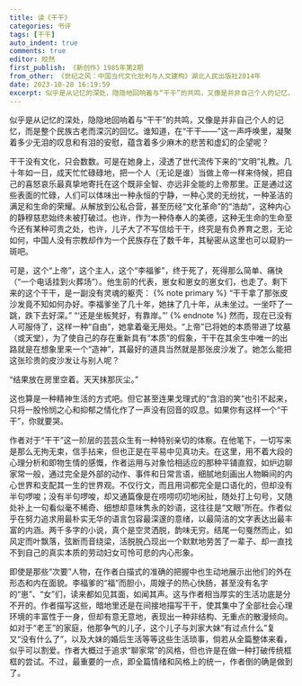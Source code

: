 ```yaml
---
title: 读《干干》
categories: 书评
tags: [干干]
auto_indent: true
comments: true
editor: 皎然
first_publish: 《新创作》1985年第2期
from_other: 《世纪之风：中国当代文化批判与人文建构》湖北人民出版社2014年
date: 2023-10-28 16:19:59
excerpt: 似乎是从记忆的深处，隐隐地回响着与“干干”的共鸣，又像是并非自己个人的记忆，而是整个民族古老而深沉的回忆。谁知道，在“干干——”这一声呼唤里，凝聚着多少无泪的叹息和有泪的安慰，蕴含着多少麻木的悲苦和虚幻的企望呢？
---
```

似乎是从记忆的深处，隐隐地回响着与“干干”的共鸣，又像是并非自己个人的记忆，而是整个民族古老而深沉的回忆。谁知道，在“干干——”这一声呼唤里，凝聚着多少无泪的叹息和有泪的安慰，蕴含着多少麻木的悲苦和虚幻的企望呢？

干干没有文化，只会数数。可是在她身上，浸透了世代流传下来的“文明”礼教。几十年如一日，成天忙忙碌碌地，把一个人（无论是谁）当做上帝一样来侍候，把自己的喜怒哀乐最真挚地寄托在这个既非全智、亦远非全能的上帝那里。正是通过这些表面的忙碌，人们可以体味出一种永恒的宁静，一种心灵的无纷扰，一种圣洁的满足和生命的荣耀。从解放到公私合营，甚至历经“文化革命”的“浩劫”，这种内心的静穆慈悲始终未被打破过。也许，作为一种侍奉人的美德，这种无生命的生命至今还有某种可贵之处，也许，儿子大了不写信给干干，终究是有负养育之恩，无论如何，中国人没有宗教却作为一个民族存在了数千年，其秘密从这里也可以窥豹一斑吧。

可是，这个“上帝”，这个主人，这个“李福爹”，终于死了，死得那么简单、痛快（“一个电话挂到火葬场”）。他生前的代表，崽女和崽女的崽女们，也走了。剩下来的这个干干，是一副没有灵魂的躯壳：
{% note primary %}
“干干拿了那张皮沙发竟不知如何办好。李福爹坐了几十年，她抹了几十年，从未坐过。一坐吓了一跳，跌下去好深。”
“‘还是坐板凳好，有靠岸。”’
{% endnote %}
然而，现在已没有人可服侍了，这样一种“自由”，她拿着毫无用处。“上帝”已将她的本质带进了坟墓（或天堂），为了使自己的存在重新具有“本质”的假象，干干在其余生中唯一的出路就是在想象里来一个“造神”，其最好的道具当然就是那张皮沙发了。她怎么能把这张珍贵的皮沙发让与别人呢？

“结果放在房里空着。天天抹那灰尘。”

这也算是一种精神生活的方式吧。但它甚至连果戈理式的“含泪的笑”也引不起来，只将一股怜悯之心和抑郁之情化作了一声没有回音的叹息。如果你有这样一个“干干”，你就要哭。

作者对于“干干”这一阶层的芸芸众生有一种特别亲切的体察。在他笔下，一切写来是那么无拘无束，信手拈来，但也正是在平易中见真功夫。在这里，用不着大段的心理分析和即物生情的感慨，作者运用与对象恰相适应的那种平铺直叙，如炉边聊家常一般，通过完全是外部的动作、事件和日常言语，细腻地刻画出人物瞬间的内心世界和支配其一生的世界观。不仅行文，而且用词都完全是口语化的，但却没有半句啰唆；没有半句啰唆，却又通篇像是在唠唠叨叨地闲扯，随处打上句号，又随处补上一句看似毫不稀奇、细想却意味隽永的妙语，这往往是“文眼”所在。作者似乎在努力追求用最朴实无华的语言包容最深邃的意绪，以最简洁的文字表达出最丰富的内涵。两千多字的小说，真个是空灵洒脱，韵味无穷。结尾一句戛然而止，如风定而叶飘落，弦断而音绕梁，活脱脱凸现出一个默默地劳苦了一辈子、却一直找不到自己的真实本质的劳动妇女可怜可悲的内心形象。

即使是那些“次要”人物，在作者白描式的准确的把握中也生动地展示出他们的外在形态和内在面貌。李福爹的“福”而胆小，周嫂子的热心快肠，甚至没有名字的“崽”、“女”们，读来都如见其面，如闻其声。这与作者相当厚实的生活功底是分不开的。作者描写这些，暗地里还是在间接地描写干干，使其集中了全部社会心理环境的丰富性于一身，但却有意无意地，表现出一种非结构、无重点的散漫倾向。如对于“老王”的家庭，他那争气的儿子，这个儿子与刘家大妹“有过点什么”复又“没有什么了”，以及大妹的婚后生活等等这些生活琐事，倘若从全篇整体来看，似乎可以割爱。作者大概过于追求“聊家常”的风格，但也许是在做一种打破传统框框的尝试。不过，最重要的一点，即全篇情绪和风格上的统一，作者倒的确是做到了。
